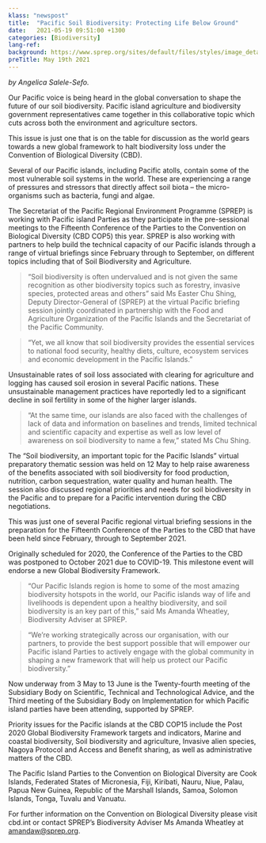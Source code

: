 ```yaml
---
klass: "newspost"
title:  "Pacific Soil Biodiversity: Protecting Life Below Ground"
date:   2021-05-19 09:51:00 +1300
categories: [Biodiversity]
lang-ref: 
background: https://www.sprep.org/sites/default/files/styles/image_detai_670_400_/public/images/news/Pandanus%20and%20fern%20forest_Samoa_Stuart%20Chape_0.jpg?itok=VK2h37hg
preTitle: May 19th 2021
---
```

*by Angelica Salele-Sefo.*

Our Pacific voice is being heard in the global conversation to shape the future of our soil biodiversity. Pacific island agriculture and biodiversity government representatives came together in this collaborative topic which cuts across both the environment and agriculture sectors.

This issue is just one that is on the table for discussion as the world gears towards a new global framework to halt biodiversity loss under the Convention of Biological Diversity (CBD).

Several of our Pacific islands, including Pacific atolls, contain some of the most vulnerable soil systems in the world.  These are experiencing a range of pressures and stressors that directly affect soil biota – the micro-organisms such as bacteria, fungi and algae. 

The Secretariat of the Pacific Regional Environment Programme (SPREP) is working with Pacific island Parties as they participate in the pre-sessional meetings to the Fifteenth Conference of the Parties to the Convention on Biological Diversity (CBD COP5) this year. SPREP is also working with partners to help build the technical capacity of our Pacific islands through a range of virtual briefings since February through to September, on different topics including that of Soil Biodiversity and Agriculture.  

>“Soil biodiversity is often undervalued and is not given the same recognition as other biodiversity topics such as forestry, invasive species, protected areas and others” said Ms Easter Chu Shing, Deputy Director-General of (SPREP) at the virtual Pacific briefing session jointly coordinated in partnership with the Food and Agriculture Organization of the Pacific Islands and the Secretariat of the Pacific Community.

>“Yet, we all know that soil biodiversity provides the essential services to national food security, healthy diets, culture, ecosystem services and economic development in the Pacific Islands.”

Unsustainable rates of soil loss associated with clearing for agriculture and logging has caused soil erosion in several Pacific nations. These unsustainable management practices have reportedly led to a significant decline in soil fertility in some of the higher larger islands. 

>“At the same time, our islands are also faced with the challenges of lack of data and information on baselines and trends, limited technical and scientific capacity and expertise as well as low level of awareness on soil biodiversity to name a few,” stated Ms Chu Shing.

The “Soil biodiversity, an important topic for the Pacific Islands” virtual preparatory thematic session was held on 12 May to help raise awareness of the benefits associated with soil biodiversity for food production, nutrition, carbon sequestration, water quality and human health.  The session also discussed regional priorities and needs for soil biodiversity in the Pacific and to prepare for a Pacific intervention during the CBD negotiations.

This was just one of several Pacific regional virtual briefing sessions in the preparation for the Fifteenth Conference of the Parties to the CBD that have been held since February, through to September 2021.

Originally scheduled for 2020, the Conference of the Parties to the CBD was postponed to October 2021 due to COVID-19.  This milestone event will endorse a new Global Biodiversity Framework.

>“Our Pacific Islands region is home to some of the most amazing biodiversity hotspots in the world, our Pacific islands way of life and livelihoods is dependent upon a healthy biodiversity, and soil biodiversity is an key part of this,” said Ms Amanda Wheatley, Biodiversity Adviser at SPREP.

>“We’re working strategically across our organisation, with our partners, to provide the best support possible that will empower our Pacific island Parties to actively engage with the global community in shaping a new framework that will help us protect our Pacific biodiversity.”

Now underway from 3 May to 13 June is the Twenty-fourth meeting of the Subsidiary Body on Scientific, Technical and Technological Advice, and the Third meeting of the Subsidiary Body on Implementation for which Pacific island parties have been attending, supported by SPREP.

Priority issues for the Pacific islands at the CBD COP15 include the Post 2020 Global Biodiversity Framework targets and indicators, Marine and coastal biodiversity, Soil biodiversity and agriculture, Invasive alien species, Nagoya Protocol and Access and Benefit sharing, as well as administrative matters of the CBD.

The Pacific Island Parties to the Convention on Biological Diversity are Cook Islands, Federated States of Micronesia, Fiji, Kiribati, Nauru, Niue, Palau, Papua New Guinea, Republic of the Marshall Islands, Samoa, Solomon Islands, Tonga, Tuvalu and Vanuatu.

For further information on the Convention on Biological Diversity please visit cbd.int or contact SPREP’s Biodiversity Adviser Ms Amanda Wheatley at [amandaw@sprep.org](mailto:amandaw@sprep.org).
